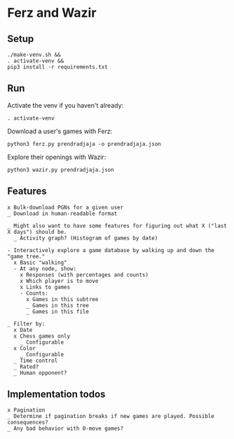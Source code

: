 # Ferz and Wazir

## Setup

```
./make-venv.sh &&
. activate-venv &&
pip3 install -r requirements.txt
```

## Run

Activate the venv if you haven't already:

```
. activate-venv
```

Download a user's games with Ferz:

```
python3 ferz.py prendradjaja -o prendradjaja.json
```

Explore their openings with Wazir:

```
python3 wazir.py prendradjaja.json
```

## Features

    x Bulk-download PGNs for a given user
    _ Download in human-readable format

    _ Might also want to have some features for figuring out what X ("last X days") should be.
      _ Activity graph? (Histogram of games by date)

    - Interactively explore a game database by walking up and down the "game tree."
      x Basic "walking"
      - At any node, show:
        x Responses (with percentages and counts)
        x Which player is to move
        x Links to games
        - Counts:
          x Games in this subtree
          _ Games in this tree
          _ Games in this file

    _ Filter by:
      x Date
      x Chess games only
        _ Configurable
      x Color
        _ Configurable
      _ Time control
      _ Rated?
      _ Human opponent?

## Implementation todos

    x Pagination
    _ Determine if pagination breaks if new games are played. Possible consequences?
    _ Any bad behavior with 0-move games?
